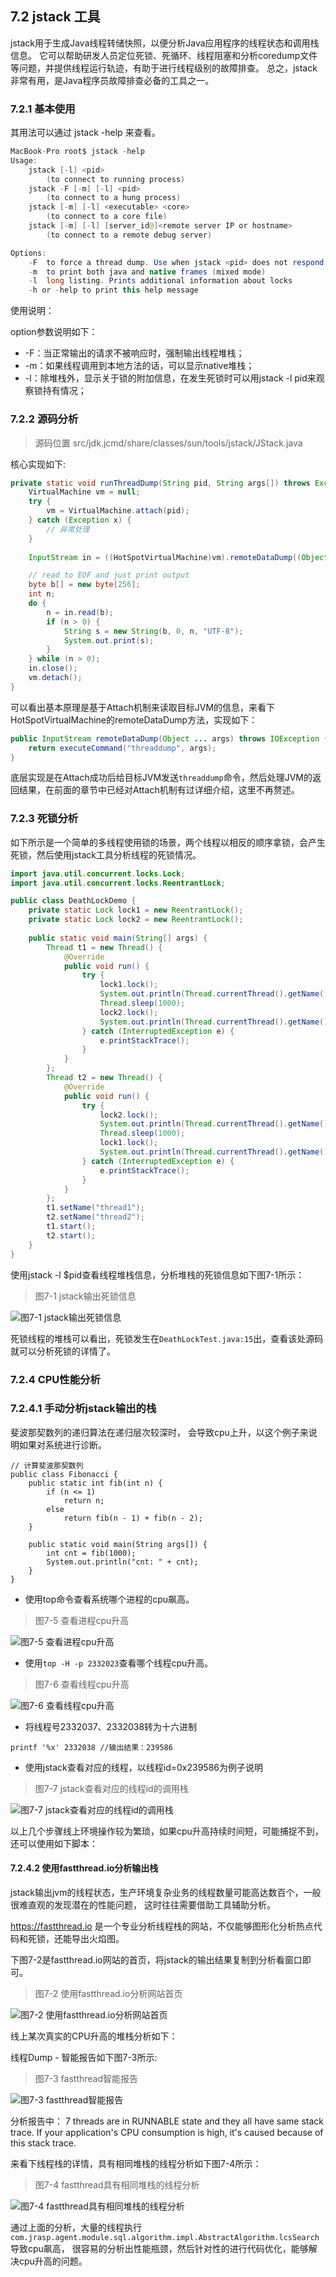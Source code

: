 ## 7.2 jstack 工具

jstack用于生成Java线程转储快照，以便分析Java应用程序的线程状态和调用栈信息。
它可以帮助研发人员定位死锁、死循环、线程阻塞和分析coredump文件等问题，并提供线程运行轨迹，有助于进行线程级别的故障排查。
总之，jstack非常有用，是Java程序员故障排查必备的工具之一。

### 7.2.1 基本使用

其用法可以通过 jstack -help 来查看。
```java
MacBook-Pro root$ jstack -help
Usage:
    jstack [-l] <pid>
        (to connect to running process)
    jstack -F [-m] [-l] <pid>
        (to connect to a hung process)
    jstack [-m] [-l] <executable> <core>
        (to connect to a core file)
    jstack [-m] [-l] [server_id@]<remote server IP or hostname>
        (to connect to a remote debug server)

Options:
    -F  to force a thread dump. Use when jstack <pid> does not respond (process is hung)
    -m  to print both java and native frames (mixed mode)
    -l  long listing. Prints additional information about locks
    -h or -help to print this help message
```
使用说明：

option参数说明如下：
+ -F：当正常输出的请求不被响应时，强制输出线程堆栈；
+ -m：如果线程调用到本地方法的话，可以显示native堆栈；
+ -l：除堆栈外，显示关于锁的附加信息，在发生死锁时可以用jstack -l pid来观察锁持有情况；


### 7.2.2 源码分析

> 源码位置 src/jdk.jcmd/share/classes/sun/tools/jstack/JStack.java

核心实现如下:
```java
private static void runThreadDump(String pid, String args[]) throws Exception {
    VirtualMachine vm = null;
    try {
        vm = VirtualMachine.attach(pid);
    } catch (Exception x) {
        // 异常处理
    }
    
    InputStream in = ((HotSpotVirtualMachine)vm).remoteDataDump((Object[])args);

    // read to EOF and just print output
    byte b[] = new byte[256];
    int n;
    do {
        n = in.read(b);
        if (n > 0) {
            String s = new String(b, 0, n, "UTF-8");
            System.out.print(s);
        }
    } while (n > 0);
    in.close();
    vm.detach();
}
```
可以看出基本原理是基于Attach机制来读取目标JVM的信息，来看下HotSpotVirtualMachine的remoteDataDump方法，实现如下：
```java
public InputStream remoteDataDump(Object ... args) throws IOException {
    return executeCommand("threaddump", args);
}
```
底层实现是在Attach成功后给目标JVM发送`threaddump`命令，然后处理JVM的返回结果，在前面的章节中已经对Attach机制有过详细介绍，这里不再赘述。

### 7.2.3 死锁分析
如下所示是一个简单的多线程使用锁的场景，两个线程以相反的顺序拿锁，会产生死锁，然后使用jstack工具分析线程的死锁情况。
```java
import java.util.concurrent.locks.Lock;
import java.util.concurrent.locks.ReentrantLock;

public class DeathLockDemo {
    private static Lock lock1 = new ReentrantLock();
    private static Lock lock2 = new ReentrantLock();
    
    public static void main(String[] args) {
        Thread t1 = new Thread() {
            @Override
            public void run() {
                try {
                    lock1.lock();
                    System.out.println(Thread.currentThread().getName() + " get the lock1");
                    Thread.sleep(1000);
                    lock2.lock();
                    System.out.println(Thread.currentThread().getName() + " get the lock2");
                } catch (InterruptedException e) {
                    e.printStackTrace();
                }
            }
        };
        Thread t2 = new Thread() {
            @Override
            public void run() {
                try {
                    lock2.lock();
                    System.out.println(Thread.currentThread().getName() + " get the lock2");
                    Thread.sleep(1000);
                    lock1.lock();
                    System.out.println(Thread.currentThread().getName() + " get the lock1");
                } catch (InterruptedException e) {
                    e.printStackTrace();
                }
            }
        };
        t1.setName("thread1");
        t2.setName("thread2");
        t1.start();
        t2.start();
    }
}
```
使用jstack -l $pid查看线程堆栈信息，分析堆栈的死锁信息如下图7-1所示：
> 图7-1 jstack输出死锁信息

![图7-1 jstack输出死锁信息](../../.vuepress/public/images/book/tools/7-1.png)

死锁线程的堆栈可以看出，死锁发生在`DeathLockTest.java:15`出，查看该处源码就可以分析死锁的详情了。

### 7.2.4 CPU性能分析

### 7.2.4.1 手动分析jstack输出的栈
斐波那契数列的递归算法在递归层次较深时，
会导致cpu上升，以这个例子来说明如果对系统进行诊断。
```
// 计算斐波那契数列
public class Fibonacci {
    public static int fib(int n) {
        if (n <= 1)
            return n;
        else
            return fib(n - 1) + fib(n - 2);
    }

    public static void main(String args[]) {
        int cnt = fib(1000);
        System.out.println("cnt: " + cnt);
    }
}
```

+ 使用top命令查看系统哪个进程的cpu飙高。
> 图7-5 查看进程cpu升高

![图7-5 查看进程cpu升高](../../.vuepress/public/images/book/tools/7-5.jpg)

+ 使用`top -H -p 2332023`查看哪个线程cpu升高。
> 图7-6 查看线程cpu升高

![图7-6 查看线程cpu升高](../../.vuepress/public/images/book/tools/7-6.jpg)

+ 将线程号2332037、2332038转为十六进制
```
printf '%x' 2332038 //输出结果：239586
```
+ 使用jstack查看对应的线程，以线程id=0x239586为例子说明
> 图7-7 jstack查看对应的线程id的调用栈

![图7-7 jstack查看对应的线程id的调用栈](../../.vuepress/public/images/book/tools/7-7.jpg)

以上几个步骤线上环境操作较为繁琐，如果cpu升高持续时间短，可能捕捉不到，还可以使用如下脚本：


#### 7.2.4.2 使用fastthread.io分析输出栈

jstack输出jvm的线程状态，生产环境复杂业务的线程数量可能高达数百个，一般很难直观的发现潜在的性能问题，
这时往往需要借助工具辅助分析。

https://fastthread.io 是一个专业分析线程栈的网站，不仅能够图形化分析热点代码和死锁，还能导出火焰图。

下图7-2是fastthread.io网站的首页，将jstack的输出结果复制到分析看窗口即可。

> 图7-2 使用fastthread.io分析网站首页

![图7-2 使用fastthread.io分析网站首页](../../.vuepress/public/images/book/tools/7-2.png)

线上某次真实的CPU升高的堆栈分析如下：

线程Dump - 智能报告如下图7-3所示:
> 图7-3 fastthread智能报告

![图7-3 fastthread智能报告](../../.vuepress/public/images/book/tools/7-3.png)

分析报告中：
7 threads are in RUNNABLE state and they all have same stack trace. If your application's CPU consumption is high, it's caused because of this stack trace.

来看下线程栈的详情，具有相同堆栈的线程分析如下图7-4所示：

> 图7-4 fastthread具有相同堆栈的线程分析

![图7-4 fastthread具有相同堆栈的线程分析](../../.vuepress/public/images/book/tools/7-4.png)

通过上面的分析，大量的线程执行`com.jrasp.agent.module.sql.algorithm.impl.AbstractAlgorithm.lcsSearch`导致cpu飙高，
很容易的分析出性能瓶颈，然后针对性的进行代码优化，能够解决cpu升高的问题。

